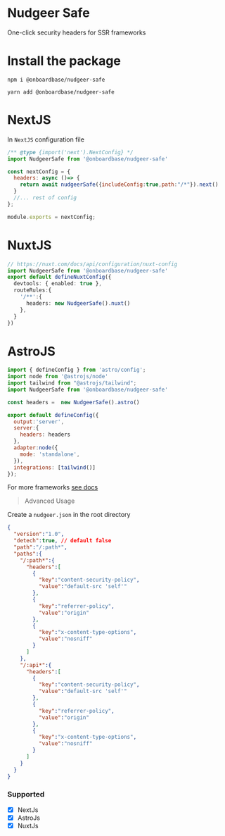 # Nudgeer Safe

One-click security headers for SSR frameworks

# Install the package

```Text npm
npm i @onboardbase/nudgeer-safe
```
```Text yarn
yarn add @onboardbase/nudgeer-safe
```

# NextJS

In `NextJS` configuration file

```js nextjs.config.js
/** @type {import('next').NextConfig} */
import NudgeerSafe from '@onboardbase/nudgeer-safe'

const nextConfig = {
  headers: async ()=> {
    return await nudgeerSafe({includeConfig:true,path:"/*"}).next()
  }
  //... rest of config
};

module.exports = nextConfig;
```

# NuxtJS

```ts nuxt.config.ts
// https://nuxt.com/docs/api/configuration/nuxt-config
import NudgeerSafe from '@onboardbase/nudgeer-safe'
export default defineNuxtConfig({
  devtools: { enabled: true },
  routeRules:{
    '/**':{
      headers: new NudgeerSafe().nuxt()
    },
  }
})

```

# AstroJS

```js astro.config.mjs
import { defineConfig } from 'astro/config';
import node from '@astrojs/node'
import tailwind from "@astrojs/tailwind";
import NudgeerSafe from '@onboardbase/nudgeer-safe'

const headers =  new NudgeerSafe().astro()

export default defineConfig({
  output:'server',
  server:{
    headers: headers
  },
  adapter:node({
    mode: 'standalone',
  }),
  integrations: [tailwind()]
});
```
For more frameworks [see docs](https://docs.nudgeer.com)

> Advanced Usage

Create a `nudgeer.json` in the root directory

```json
{
  "version":"1.0",
  "detech":true, // default false
  "path":"/:path*",
  "paths":{
    "/:path*":{
      "headers":[
        {
          "key":"content-security-policy",
          "value":"default-src 'self'"
        },
        {
          "key":"referrer-policy",
          "value":"origin"
        },
        {
          "key":"x-content-type-options",
          "value":"nosniff"
        }
      ]
    },
    "/:api*":{
      "headers":[
        {
          "key":"content-security-policy",
          "value":"default-src 'self'"
        },
        {
          "key":"referrer-policy",
          "value":"origin"
        },
        {
          "key":"x-content-type-options",
          "value":"nosniff"
        }
      ]
    }
  }
}

```

### Supported

- [x] NextJs
- [x] AstroJs
- [x] NuxtJs
